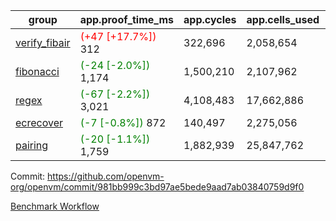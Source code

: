 | group | app.proof_time_ms | app.cycles | app.cells_used | leaf.proof_time_ms | leaf.cycles | leaf.cells_used |
| -- | -- | -- | -- | -- | -- | -- |
| [verify_fibair](https://github.com/openvm-org/openvm/blob/benchmark-results/benchmarks-pr/2143/verify_fibair-981bb999c3bd97ae5bede9aad7ab03840759d9f0.md) |<span style='color: red'>(+47 [+17.7%])</span> 312 |  322,696 |  2,058,654 |- | - | - |
| [fibonacci](https://github.com/openvm-org/openvm/blob/benchmark-results/benchmarks-pr/2143/fibonacci-981bb999c3bd97ae5bede9aad7ab03840759d9f0.md) |<span style='color: green'>(-24 [-2.0%])</span> 1,174 |  1,500,210 |  2,107,962 |- | - | - |
| [regex](https://github.com/openvm-org/openvm/blob/benchmark-results/benchmarks-pr/2143/regex-981bb999c3bd97ae5bede9aad7ab03840759d9f0.md) |<span style='color: green'>(-67 [-2.2%])</span> 3,021 |  4,108,483 |  17,662,886 |- | - | - |
| [ecrecover](https://github.com/openvm-org/openvm/blob/benchmark-results/benchmarks-pr/2143/ecrecover-981bb999c3bd97ae5bede9aad7ab03840759d9f0.md) |<span style='color: green'>(-7 [-0.8%])</span> 872 |  140,497 |  2,275,056 |- | - | - |
| [pairing](https://github.com/openvm-org/openvm/blob/benchmark-results/benchmarks-pr/2143/pairing-981bb999c3bd97ae5bede9aad7ab03840759d9f0.md) |<span style='color: green'>(-20 [-1.1%])</span> 1,759 |  1,882,939 |  25,847,762 |- | - | - |


Commit: https://github.com/openvm-org/openvm/commit/981bb999c3bd97ae5bede9aad7ab03840759d9f0

[Benchmark Workflow](https://github.com/openvm-org/openvm/actions/runs/17807431859)
